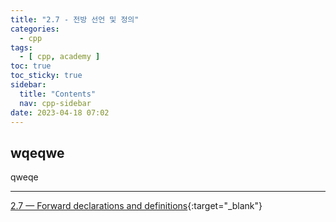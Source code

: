 ```yaml
---
title: "2.7 - 전방 선언 및 정의"
categories:
  - cpp
tags:
  - [ cpp, academy ]
toc: true
toc_sticky: true
sidebar:
  title: "Contents"
  nav: cpp-sidebar
date: 2023-04-18 07:02
---
```


## wqeqwe

qweqe

---

[2.7 — Forward declarations and definitions](https://www.learncpp.com/cpp-tutorial/forward-declarations/){:target="_blank"}

<!--

<div class="notice--info" markdown="1">
<span class="notice-title">
**TITLE**
</span>

BODY
</div>

-->